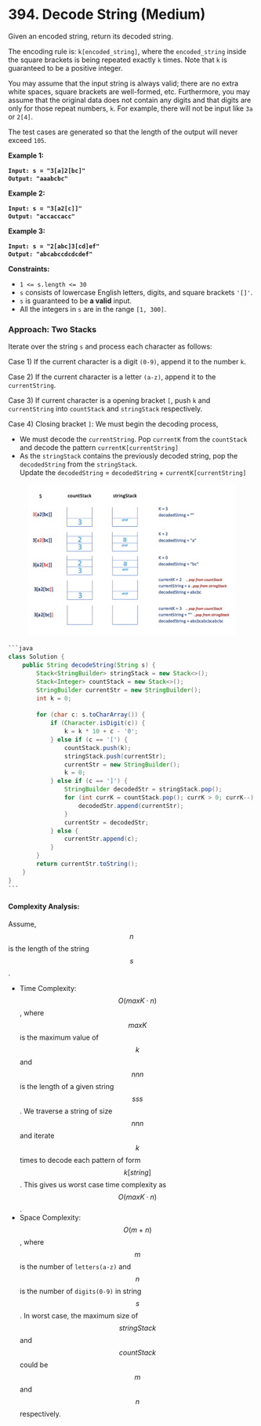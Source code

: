 # 394. Decode String (Medium)

Given an encoded string, return its decoded string.

The encoding rule is: `k[encoded_string]`, where the `encoded_string` inside the square brackets is being repeated exactly `k` times. Note that `k` is guaranteed to be a positive integer.

You may assume that the input string is always valid; there are no extra white spaces, square brackets are well-formed, etc. Furthermore, you may assume that the original data does not contain any digits and that digits are only for those repeat numbers, `k`. For example, there will not be input like `3a` or `2[4]`.

The test cases are generated so that the length of the output will never exceed `105`.

&#x20;

**Example 1:**

<pre><code><strong>Input: s = "3[a]2[bc]"
</strong><strong>Output: "aaabcbc"
</strong></code></pre>

**Example 2:**

<pre><code><strong>Input: s = "3[a2[c]]"
</strong><strong>Output: "accaccacc"
</strong></code></pre>

**Example 3:**

<pre><code><strong>Input: s = "2[abc]3[cd]ef"
</strong><strong>Output: "abcabccdcdcdef"
</strong></code></pre>

&#x20;

**Constraints:**

* `1 <= s.length <= 30`
* `s` consists of lowercase English letters, digits, and square brackets `'[]'`.
* `s` is guaranteed to be **a valid** input.
* All the integers in `s` are in the range `[1, 300]`.

### Approach: Two Stacks

Iterate over the string `s` and process each character as follows:

Case 1) If the current character is a digit `(0-9)`, append it to the number `k`.

Case 2) If the current character is a letter `(a-z)`, append it to the `currentString`.

Case 3) If current character is a opening bracket `[`, push `k` and `currentString` into `countStack` and `stringStack` respectively.

Case 4) Closing bracket `]`: We must begin the decoding process,

* We must decode the `currentString`. Pop `currentK` from the `countStack` and decode the pattern `currentK[currentString]`
* As the `stringStack` contains the previously decoded string, pop the `decodedString` from the `stringStack`.\
  Update the `decodedString` = `decodedString` + `currentK[currentString]`

<figure><img src="../../../.gitbook/assets/image (3).png" alt="" width="563"><figcaption></figcaption></figure>

````java
```java
class Solution {
    public String decodeString(String s) {
        Stack<StringBuilder> stringStack = new Stack<>();
        Stack<Integer> countStack = new Stack<>();
        StringBuilder currentStr = new StringBuilder();
        int k = 0;

        for (char c: s.toCharArray()) {
            if (Character.isDigit(c)) {
                k = k * 10 + c - '0';
            } else if (c == '[') {
                countStack.push(k);
                stringStack.push(currentStr);
                currentStr = new StringBuilder();
                k = 0;
            } else if (c == ']') {
                StringBuilder decodedStr = stringStack.pop();
                for (int currK = countStack.pop(); currK > 0; currK--) {
                    decodedStr.append(currentStr);
                }
                currentStr = decodedStr;
            } else {
                currentStr.append(c);
            }
        }
        return currentStr.toString();
    }
}
```
````

#### Complexity Analysis:

Assume, $$n$$ is the length of the string $$s$$.

* Time Complexity: $$O(maxK⋅n)$$, where $$maxK$$ is the maximum value of $$k$$ and $$nnn$$ is the length of a given string $$sss$$. We traverse a string of size $$nnn$$ and iterate $$k$$ times to decode each pattern of form $$k[string]$$. This gives us worst case time complexity as $$O(maxK⋅n)$$.
* Space Complexity: $$O(m+n)$$, where $$m$$ is the number of `letters(a-z)` and $$n$$ is the number of `digits(0-9)` in string $$s$$. In worst case, the maximum size of $$stringStack$$ and $$countStack$$ could be $$m$$ and $$n$$ respectively.

